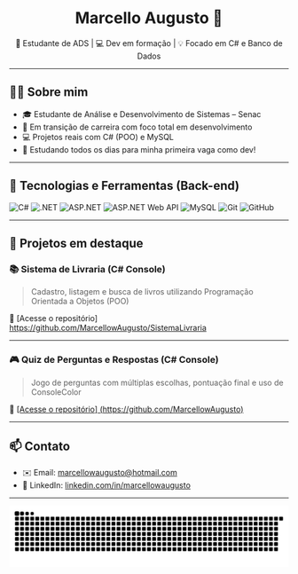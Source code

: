 <h1 align="center">Marcello Augusto 🚀</h1>
<p align="center">🎯 Estudante de ADS | 💻 Dev em formação | 💡 Focado em C# e Banco de Dados</p>

---

## 👨‍💻 Sobre mim

- 🎓 Estudante de Análise e Desenvolvimento de Sistemas – Senac  
- 💼 Em transição de carreira com foco total em desenvolvimento  
- 💻 Projetos reais com C# (POO) e MySQL  
- 🧠 Estudando todos os dias para minha primeira vaga como dev!

---

## 🧰 Tecnologias e Ferramentas (Back-end)

![C#](https://img.shields.io/badge/C%23-239120?style=for-the-badge&logo=csharp&logoColor=white)
![.NET](https://img.shields.io/badge/.NET-512BD4?style=for-the-badge&logo=dotnet&logoColor=white)
![ASP.NET](https://img.shields.io/badge/ASP.NET-512BD4?style=for-the-badge&logo=dotnet&logoColor=white)
![ASP.NET Web API](https://img.shields.io/badge/ASP.NET%20Web%20API-5C2D91?style=for-the-badge&logo=dotnet&logoColor=white)
![MySQL](https://img.shields.io/badge/MySQL-4479A1?style=for-the-badge&logo=mysql&logoColor=white)
![Git](https://img.shields.io/badge/Git-F05032?style=for-the-badge&logo=git&logoColor=white)
![GitHub](https://img.shields.io/badge/GitHub-181717?style=for-the-badge&logo=github&logoColor=white)

---

## 📌 Projetos em destaque

### 📚 Sistema de Livraria (C# Console)
> Cadastro, listagem e busca de livros utilizando Programação Orientada a Objetos (POO)

🔗 [Acesse o repositório] https://github.com/MarcellowAugusto/SistemaLivraria

---

### 🎮 Quiz de Perguntas e Respostas (C# Console)
> Jogo de perguntas com múltiplas escolhas, pontuação final e uso de ConsoleColor

🔗 [[Acesse o repositório] (https://github.com/MarcellowAugusto)](https://github.com/MarcellowAugusto/JogoDePerguntas.git)

---

## 📫 Contato

- ✉️ Email: [marcellowaugusto@hotmail.com](mailto:marcellowaugusto@hotmail.com)  
- 💼 LinkedIn: [linkedin.com/in/marcellowaugusto](https://linkedin.com/in/marcellowaugusto)

---
</picture>
<picture align="center">
  <source media="(prefers-color-scheme: dark)" srcset="https://raw.githubusercontent.com/MarcellowAugusto/MarcellowAugusto/output/github-contribution-grid-snake-dark.svg">
  <source media="(prefers-color-scheme: light)" srcset="https://raw.githubusercontent.com/MarcellowAugusto/MarcellowAugusto/output/github-contribution-grid-snake-dark.svg">
  <img align="center" alt="github contribution grid snake animation" src="https://raw.githubusercontent.com/MarcellowAugusto/MarcellowAugusto/output/github-contribution-grid-snake.svg">
</picture>



